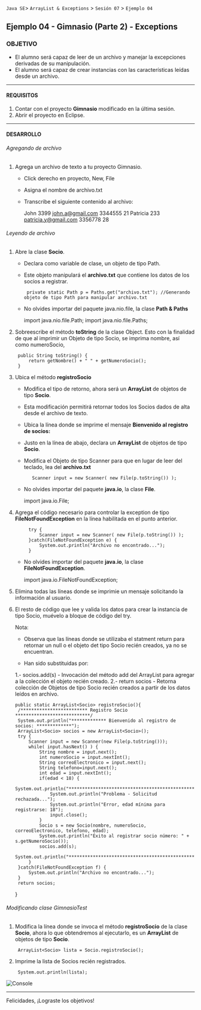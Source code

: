 
`Java SE`> `ArrayList & Exceptions` > `Sesión 07` > `Ejemplo 04`

## Ejemplo 04 - Gimnasio (Parte 2) - Exceptions

### OBJETIVO

- El alumno será capaz de leer de un archivo y manejar la excepciones derivadas de su manipulación.
- El alumno será capaz de crear instancias con las características leídas desde un archivo.

<hr>

#### REQUISITOS

1. Contar con el proyecto <b>Gimnasio</b> modificado en la última sesión.
2. Abrir el proyecto en Eclipse.

<hr>

#### DESARROLLO

###### Agregando de archivo

1. Agrega un archivo de texto a tu proyecto Gimnasio.

	- Click derecho en proyecto, New, File
	- Asigna el nombre de archivo.txt
	- Transcribe el siguiente contenido al archivo:
	
		John 3399 john.a@gmail.com 3344555 21
		Patricia 233 patricia.y@gmail.com 3356778 28
		 
###### Leyendo de archivo

1. Abre la clase <b>Socio</b>.

   - Declara como variable de clase, un objeto de tipo Path.
   - Este objeto manipulará el <b>archivo.txt</b> que contiene los datos de los socios a registrar.
   
	      private static Path p = Paths.get("archivo.txt"); //Generando objeto de tipo Path para manipular archivo.txt
        
   - No olvides importar del paquete java.nio.file, la clase <b>Path & Paths</b>
   
       	import java.nio.file.Path;
       	import java.nio.file.Paths;


2. Sobreescribe el método <b>toString</b> de la clase Object. Esto con la finalidad de que al imprimir un Objeto de tipo Socio, se imprima nombre, así como numeroSocio,

		public String toString() {
			return getNombre() + " " + getNumeroSocio();
		}
		
3. Ubica el método <b>registroSocio</b>

   - Modifica el tipo de retorno, ahora será un <b>ArrayList</b> de objetos de tipo <b>Socio</b>.
   
   	- Esta modificación permitirá retornar todos los Socios dados de alta desde el archivo de texto.
	
   - Ubica la línea donde se imprime el mensaje <b>Bienvenido al registro de socios: </b>
   - Justo en la línea de abajo, declara un  <b>ArrayList</b> de objetos de tipo <b>Socio</b>.
   - Modifica el Objeto de tipo Scanner para que en lugar de leer del teclado, lea del <b>archivo.txt</b>
   		  
		    Scanner input = new Scanner( new File(p.toString()) );

   - No olvides importar del paquete <b>java.io</b>, la clase <b>File</b>. 
   
        import java.io.File;        
        
3. Agrega el código necesario para controlar la exception de tipo <b>FileNotFoundException</b> en la línea habilitada en el punto anterior.

    		try {
			    Scanner input = new Scanner( new File(p.toString()) );
		    }catch(FileNotFoundException e) {
			    System.out.println("Archivo no encontrado...");
		    }
        
    - No olvides importar del paquete <b>java.io</b>, la clase <b>FileNotFoundException</b>.
    
        import java.io.FileNotFoundException;
                
4. Elimina todas las líneas donde se imprimie un mensaje solicitando la información al usuario.
                        
5. El resto de código que lee y valida los datos para crear la instancia de tipo Socio, muévelo a bloque de código del try.
   
   Nota: 
   
   - Observa que las líneas donde se utilizaba el statment return para retornar un null o el objeto det tipo Socio recién creados, ya no se encuentran.
   
   - Han sido substituidas por:
   
   	1.- socios.add(s) - Invocación del método add del ArrayList para agregar a la colección el objeto recién creado.
	2.- return socios - Retorna colección de Objetos de tipo Socio recién creados a partir de los datos leídos en archivo.

       public static ArrayList<Socio> registroSocio(){
		/************************* Registro Socio ****************************/		
		System.out.println("************* Bienvenido al registro de socios: *************");
		ArrayList<Socio> socios = new ArrayList<Socio>();
		try {
			Scanner input = new Scanner(new File(p.toString()));
			while( input.hasNext() ) {
				String nombre = input.next();
				int numeroSocio = input.nextInt();
				String correoElectronico = input.next();
				String telefono=input.next();
				int edad = input.nextInt();
				if(edad < 18) {
					System.out.println("************************************************************");
					System.out.println("Problema - Solicitud rechazada...");
					System.out.println("Error, edad mínima para registrarse: 18");
					input.close();
				}
				Socio s = new Socio(nombre, numeroSocio, correoElectronico, telefono, edad);				
				System.out.println("Éxito al registrar socio número: " + s.getNumeroSocio());
				socios.add(s);
				System.out.println("************************************************************");			
			}
		}catch(FileNotFoundException f) {
			System.out.println("Archivo no encontrado...");
		}
		return socios;
	}
 
###### Modificando clase GimnasioTest 

1. Modifica la línea donde se invoca el método <b>registroSocio</b> de la clase <b>Socio</b>, ahora lo que obtendremos al ejecutarlo, es un <b>ArrayList</b> de objetos de tipo <b>Socio</b>.

		ArrayList<Socio> lista = Socio.registroSocio(); 
		
2. Imprime la lista de Socios recién registrados.

		System.out.println(lista);

![Console](https://user-images.githubusercontent.com/56565204/68062667-6555d880-fcd1-11e9-8f6a-7464a71eb896.png)

<hr>

Felicidades, ¡Lograste los objetivos!
